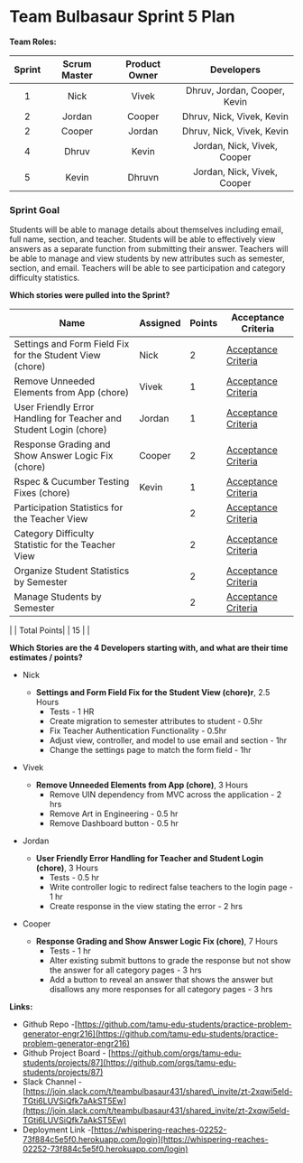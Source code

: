 

# Team Bulbasaur Sprint 5 Plan

**Team Roles:**

| Sprint | Scrum Master | Product Owner | Developers |
| :---: | :---: | :---: | :---: |
| 1 | Nick | Vivek | Dhruv, Jordan, Cooper, Kevin |
| 2 | Jordan | Cooper | Dhruv, Nick, Vivek, Kevin |
| 2 | Cooper | Jordan | Dhruv, Nick, Vivek, Kevin |
| 4 | Dhruv | Kevin | Jordan, Nick, Vivek, Cooper |
| 5 | Kevin | Dhruvn | Jordan, Nick, Vivek, Cooper |

### Sprint Goal
Students will be able to manage details about themselves including email, full name, section, and teacher. Students will be able to effectively view answers as a separate function from submitting their answer.
Teachers will be able to manage and view students by new attributes such as semester, section, and email. Teachers will be able to see participation and category difficulty statistics.
<br>


**Which stories were pulled into the Sprint?**

| Name                               | Assigned   | Points | Acceptance Criteria                                                                                                             |
|------------------------------------|------------|--------|---------------------------------------------------------------------------------------------------------------------------------|
| Settings and Form Field Fix for the Student View (chore)           |  Nick  | 2      | [Acceptance Criteria]()                                                                       |
| Remove Unneeded Elements from App (chore)         |  Vivek  | 1      | [Acceptance Criteria]()                                                                         |
| User Friendly Error Handling for Teacher and Student Login (chore)              |  Jordan  | 1      | [Acceptance Criteria]()                                                                                                       |
| Response Grading and Show Answer Logic Fix (chore)               |  Cooper  | 2      | [Acceptance Criteria]()                                                |
|  Rspec & Cucumber Testing Fixes (chore) | Kevin  | 1      | [Acceptance Criteria]()                                                                                                       |
| Participation Statistics for the Teacher View        |    | 2      | [Acceptance Criteria]()                                                                                                       |
| Category Difficulty Statistic for the Teacher View          |    | 2      | [Acceptance Criteria]()                                                                                                       |           
| Organize Student Statistics by Semester |   | 2 | [Acceptance Criteria]() |
| Manage Students by Semester |   | 2 | [Acceptance Criteria]() |
|
| Total Points|    | 15      |                                                                                                      |





**Which Stories are the 4 Developers starting with, and what are their time estimates / points?**
 
* Nick   
  * **Settings and Form Field Fix for the Student View (chore)r**, 2.5 Hours
     * Tests - 1 HR
     * Create migration to semester attributes to student - 0.5hr
     * Fix Teacher Authentication Functionality - 0.5hr
     * Adjust view, controller, and model to use email and section  - 1hr
     * Change the settings page to match the form field - 1hr

* Vivek  
  * **Remove Unneeded Elements from App (chore)**, 3 Hours
     * Remove UIN dependency from MVC across the application - 2 hrs
     * Remove Art in Engineering - 0.5 hr
     * Remove Dashboard button  - 0.5 hr

* Jordan   
  * **User Friendly Error Handling for Teacher and Student Login (chore)**, 3 Hours
     * Tests - 0.5 hr
     * Write controller logic to redirect false teachers to the login page - 1 hr
     * Create response in the view stating the error - 2 hrs
     
* Cooper 
  * **Response Grading and Show Answer Logic Fix (chore)**, 7 Hours
     * Tests - 1 hr
     * Alter existing submit buttons to grade the response but not show the answer for all category pages - 3 hrs
     * Add a button to reveal an answer that shows the answer but disallows any more responses for all category pages - 3 hrs

**Links:**

* Github Repo \-[https://github.com/tamu-edu-students/practice-problem-generator-engr216](https://github.com/tamu-edu-students/practice-problem-generator-engr216)  
* Github Project Board \- [https://github.com/orgs/tamu-edu-students/projects/87](https://github.com/orgs/tamu-edu-students/projects/87)  
* Slack Channel \- [https://join.slack.com/t/teambulbasaur431/shared\_invite/zt-2xqwi5eld-TGti6LUVSiQfk7aAkST5Ew](https://join.slack.com/t/teambulbasaur431/shared_invite/zt-2xqwi5eld-TGti6LUVSiQfk7aAkST5Ew)
* Deployment Link \-[https://whispering-reaches-02252-73f884c5e5f0.herokuapp.com/login](https://whispering-reaches-02252-73f884c5e5f0.herokuapp.com/login)
